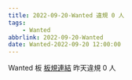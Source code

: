 ```yaml
---
title: 2022-09-20-Wanted 違規 0 人
tags:
    - Wanted
abbrlink: 2022-09-20-Wanted
date: Wanted-2022-09-20 12:00:00
---
```

Wanted 板 [板規連結](https://www.ptt.cc/bbs/Wanted/M.1608829773.A.D3B.html)
昨天違規 0 人
